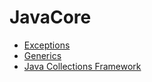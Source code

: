 # JavaCore

- [Exceptions](./exceptions.md)
- [Generics](./generics.md)
- [Java Collections Framework](./collections/collections.md)
